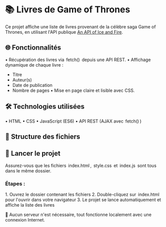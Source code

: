 # 📚 Livres de Game of Thrones

Ce projet affiche une liste de livres provenant de la célèbre saga Game of Thrones, en utilisant l'API publique [An API of Ice and Fire](https://anapioficeandfire.com/).

## 🌐 Fonctionnalités

•⁠  ⁠Récupération des livres via ⁠ fetch() ⁠ depuis une API REST.
•⁠  ⁠Affichage dynamique de chaque livre :
  - Titre
  - Auteur(s)
  - Date de publication
  - Nombre de pages
•⁠  ⁠Mise en page claire et lisible avec CSS.

## 🛠️ Technologies utilisées

•⁠  ⁠HTML
•⁠  ⁠CSS
•⁠  ⁠JavaScript (ES6)
•⁠  ⁠API REST (AJAX avec ⁠ fetch() ⁠)

## 📁 Structure des fichiers
 ## 🚀 Lancer le projet

Assurez-vous que les fichiers ⁠ index.html ⁠, ⁠ style.css ⁠ et ⁠ index.js ⁠ sont tous dans le même dossier.

### Étapes :
1.⁠ ⁠Ouvrez le dossier contenant les fichiers
2.⁠ ⁠Double-cliquez sur ⁠ index.html ⁠ pour l'ouvrir dans votre navigateur
3.⁠ ⁠Le projet se lance automatiquement et affiche la liste des livres

📌 Aucun serveur n'est nécessaire, tout fonctionne localement avec une connexion Internet.